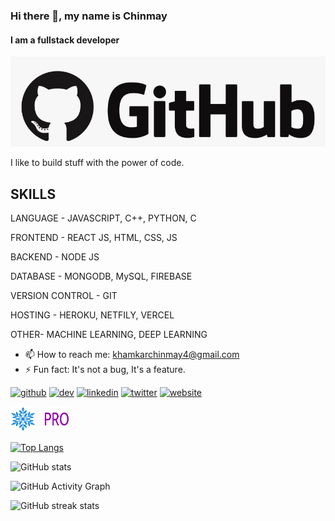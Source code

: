 ### Hi there 👋, my name is Chinmay

#### I am a fullstack developer

![I am a fullstack developer ](githublogo.png)

I like to build stuff with the power of code.

## SKILLS
LANGUAGE - JAVASCRIPT, C++, PYTHON, C

FRONTEND - REACT JS, HTML, CSS, JS

BACKEND - NODE JS

DATABASE - MONGODB, MySQL, FIREBASE

VERSION CONTROL - GIT

HOSTING - HEROKU, NETFILY, VERCEL

OTHER- MACHINE LEARNING, DEEP LEARNING


- 📫 How to reach me: khamkarchinmay4@gmail.com
- ⚡ Fun fact: It's not a bug, It's a feature.

[<img src='https://cdn.jsdelivr.net/npm/simple-icons@3.0.1/icons/github.svg' alt='github' height='40'>](https://github.com/chinmaykhamkar) [<img src='https://cdn.jsdelivr.net/npm/simple-icons@3.0.1/icons/hashnode.svg' alt='dev' height='40'>](https://chinmaykhamkar.hashnode.dev/) [<img src='https://cdn.jsdelivr.net/npm/simple-icons@3.0.1/icons/linkedin.svg' alt='linkedin' height='40'>](https://www.linkedin.com/in/chinmaykhamkar/) [<img src='https://cdn.jsdelivr.net/npm/simple-icons@3.0.1/icons/twitter.svg' alt='twitter' height='40'>](https://twitter.com/https://twitter.com/chinmaykhamkar9) [<img src='https://cdn.jsdelivr.net/npm/simple-icons@3.0.1/icons/icloud.svg' alt='website' height='40'>](https://chinmaykhamkar-github-io.vercel.app/#home)

<a href='https://archiveprogram.github.com/'><img src='https://raw.githubusercontent.com/acervenky/animated-github-badges/master/assets/acbadge.gif' width='40' height='40'></a> <a href='https://github.com/pricing'><img src='https://raw.githubusercontent.com/acervenky/animated-github-badges/master/assets/pro.gif' width='40' height='40'></a>

[![Top Langs](https://github-readme-stats.vercel.app/api/top-langs/?username=chinmaykhamkar)](https://github.com/anuraghazra/github-readme-stats)

![GitHub stats](https://github-readme-stats.vercel.app/api?username=chinmaykhamkar&show_icons=true&count_private=true)

![GitHub Activity Graph](https://activity-graph.herokuapp.com/graph?username=chinmaykhamkar)

![GitHub streak stats](https://github-readme-streak-stats.herokuapp.com/?user=chinmaykhamkar)
